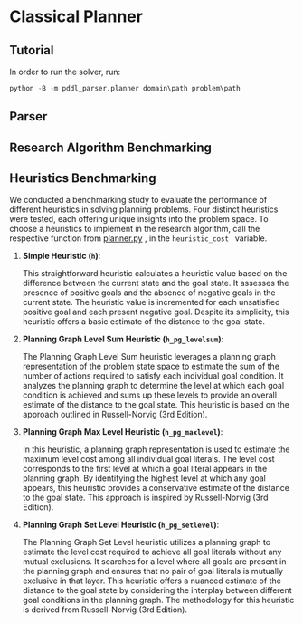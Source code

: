 # Classical Planner

## Tutorial
In order to run the solver, run:

```python
python -B -m pddl_parser.planner domain\path problem\path
```

## Parser

## Research Algorithm Benchmarking

## Heuristics Benchmarking

We conducted a benchmarking study to evaluate the performance of different heuristics in solving planning problems. Four distinct heuristics were tested, each offering unique insights into the problem space.
To choose a heuristics to implement in the research algorithm, call the respective function from [planner.py]([https://github.com/user/repository/blob/branch/path/to/file](https://github.com/Salahidine2002/Plannif_auto/blob/main/pddl_parser/planner.py))
, in the ```heuristic_cost ``` variable.

1. **Simple Heuristic (`h`)**:

   This straightforward heuristic calculates a heuristic value based on the difference between the current state and the goal state. It assesses the presence of positive goals and the absence of negative goals in the current state. The heuristic value is incremented for each unsatisfied positive goal and each present negative goal. Despite its simplicity, this heuristic offers a basic estimate of the distance to the goal state.

2. **Planning Graph Level Sum Heuristic (`h_pg_levelsum`)**:

   The Planning Graph Level Sum heuristic leverages a planning graph representation of the problem state space to estimate the sum of the number of actions required to satisfy each individual goal condition. It analyzes the planning graph to determine the level at which each goal condition is achieved and sums up these levels to provide an overall estimate of the distance to the goal state. This heuristic is based on the approach outlined in Russell-Norvig (3rd Edition).

3. **Planning Graph Max Level Heuristic (`h_pg_maxlevel`)**:

   In this heuristic, a planning graph representation is used to estimate the maximum level cost among all individual goal literals. The level cost corresponds to the first level at which a goal literal appears in the planning graph. By identifying the highest level at which any goal appears, this heuristic provides a conservative estimate of the distance to the goal state. This approach is inspired by Russell-Norvig (3rd Edition).

4. **Planning Graph Set Level Heuristic (`h_pg_setlevel`)**:

   The Planning Graph Set Level heuristic utilizes a planning graph to estimate the level cost required to achieve all goal literals without any mutual exclusions. It searches for a level where all goals are present in the planning graph and ensures that no pair of goal literals is mutually exclusive in that layer. This heuristic offers a nuanced estimate of the distance to the goal state by considering the interplay between different goal conditions in the planning graph. The methodology for this heuristic is derived from Russell-Norvig (3rd Edition).
